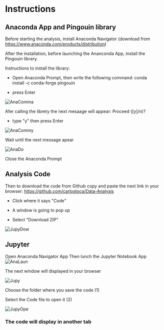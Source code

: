 # Instructions


## Anaconda App and Pingouin library
Before starting the analysis, install Anaconda Navigator (download from https://www.anaconda.com/products/distribution)


After the installation, before launching the Ananconda App, install the Pingouin library.

Instructions to install the library:

- Open Anaconda Prompt, then write the following command: conda install -c conda-forge pingouin
+ press Enter


![AnaComma](https://user-images.githubusercontent.com/32276202/202887533-e9e4e22b-1afc-4647-ad56-b37b8892b3d9.png)

Afer calling the librety the next mesaage will appear: Proceed ([y]/n)? 

- type "y" then press Enter

![AnaCommy](https://user-images.githubusercontent.com/32276202/202899825-7b3c308a-4ab4-45a8-bd89-8204131b5b65.png)

Wait until the next message apear

![AnaDo](https://user-images.githubusercontent.com/32276202/202900111-4d67213b-09d7-4280-b02a-c26d6b59bc19.png)

Close the Anaconda Prompt 

## Analysis Code

Then to download the code from Github copy and paste the next link in your browser: https://github.com/carlostoca/Data-Analysis

- Click where it says "Code"
* A window is going to pop up
+ Select "Download ZIP"

![JupyDow](https://user-images.githubusercontent.com/32276202/202901109-494cd65d-6449-4077-9c61-abf85dd6bee4.png)


## Jupyter
Open Anaconda Navigator App
Then lunch the Jupyter Notebook App
![AnaLaun](https://user-images.githubusercontent.com/32276202/202889087-dad20d1c-7116-4ac2-9ebc-839b8c53cbdb.png)

The next window will displayed in your browser

![Jupy](https://user-images.githubusercontent.com/32276202/202901855-af16ebb8-151f-4912-bab6-c39f7584dfc0.jpg)

Choose the folder where you save the code (1)

Select the Code file to open it (2)

![JupyOpe](https://user-images.githubusercontent.com/32276202/202902341-fd6eb4de-e11b-4252-adc2-d6a71c4e0cf5.png)

### The code will display in another tab
